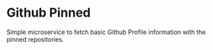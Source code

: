 # Github Pinned
Simple microservice to fetch basic Github Profile information with the pinned repositories.
